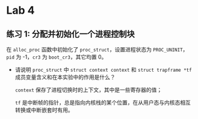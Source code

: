 # Lab 4

## 练习 1: 分配并初始化一个进程控制块

在 `alloc_proc` 函数中初始化了 `proc_struct`，设置进程状态为 `PROC_UNINIT`，`pid` 为 -1，`cr3` 为 `boot_cr3`，其它均置 0。

* 请说明 `proc_struct` 中 `struct context context` 和 `struct trapframe *tf` 成员变量含义和在本实验中的作用是什么？

    `context` 保存了进程切换时的上下文，其中是一些寄存器的值；

    `tf` 是中断帧的指针，总是指向内核栈的某个位置，在从用户态与内核态相互转换或中断嵌套时有用。

